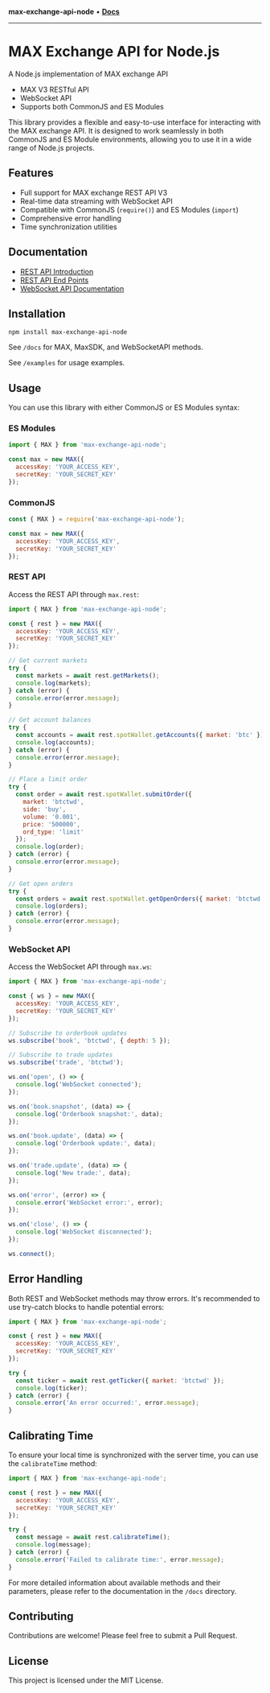 **max-exchange-api-node** • [**Docs**](modules.md)

***

# MAX Exchange API for Node.js

A Node.js implementation of MAX exchange API

* MAX V3 RESTful API
* WebSocket API
* Supports both CommonJS and ES Modules

This library provides a flexible and easy-to-use interface for interacting with the MAX exchange API. It is designed to work seamlessly in both CommonJS and ES Module environments, allowing you to use it in a wide range of Node.js projects.

## Features

- Full support for MAX exchange REST API V3
- Real-time data streaming with WebSocket API
- Compatible with CommonJS (`require()`) and ES Modules (`import`)
- Comprehensive error handling
- Time synchronization utilities

## Documentation

* [REST API Introduction](https://max.maicoin.com/documents/api_v2)
* [REST API End Points](https://max.maicoin.com/documents/api_list/v3)
* [WebSocket API Documentation](https://maicoin.github.io/max-websocket-docs/)

## Installation

```
npm install max-exchange-api-node
```

See `/docs` for MAX, MaxSDK, and WebSocketAPI methods.

See `/examples` for usage examples.

## Usage

You can use this library with either CommonJS or ES Modules syntax:

### ES Modules

```javascript
import { MAX } from 'max-exchange-api-node';

const max = new MAX({
  accessKey: 'YOUR_ACCESS_KEY',
  secretKey: 'YOUR_SECRET_KEY'
});
```

### CommonJS

```javascript
const { MAX } = require('max-exchange-api-node');

const max = new MAX({
  accessKey: 'YOUR_ACCESS_KEY',
  secretKey: 'YOUR_SECRET_KEY'
});
```

### REST API

Access the REST API through `max.rest`:

```js
import { MAX } from 'max-exchange-api-node';

const { rest } = new MAX({
  accessKey: 'YOUR_ACCESS_KEY',
  secretKey: 'YOUR_SECRET_KEY'
});

// Get current markets
try {
  const markets = await rest.getMarkets();
  console.log(markets);
} catch (error) {
  console.error(error.message);
}

// Get account balances
try {
  const accounts = await rest.spotWallet.getAccounts({ market: 'btc' });
  console.log(accounts);
} catch (error) {
  console.error(error.message);
}

// Place a limit order
try {
  const order = await rest.spotWallet.submitOrder({
    market: 'btctwd',
    side: 'buy',
    volume: '0.001',
    price: '500000',
    ord_type: 'limit'
  });
  console.log(order);
} catch (error) {
  console.error(error.message);
}

// Get open orders
try {
  const orders = await rest.spotWallet.getOpenOrders({ market: 'btctwd' });
  console.log(orders);
} catch (error) {
  console.error(error.message);
}
```

### WebSocket API

Access the WebSocket API through `max.ws`:

```js
import { MAX } from 'max-exchange-api-node';

const { ws } = new MAX({
  accessKey: 'YOUR_ACCESS_KEY',
  secretKey: 'YOUR_SECRET_KEY'
});

// Subscribe to orderbook updates
ws.subscribe('book', 'btctwd', { depth: 5 });

// Subscribe to trade updates
ws.subscribe('trade', 'btctwd');

ws.on('open', () => {
  console.log('WebSocket connected');
});

ws.on('book.snapshot', (data) => {
  console.log('Orderbook snapshot:', data);
});

ws.on('book.update', (data) => {
  console.log('Orderbook update:', data);
});

ws.on('trade.update', (data) => {
  console.log('New trade:', data);
});

ws.on('error', (error) => {
  console.error('WebSocket error:', error);
});

ws.on('close', () => {
  console.log('WebSocket disconnected');
});

ws.connect();

```

## Error Handling

Both REST and WebSocket methods may throw errors. It's recommended to use try-catch blocks to handle potential errors:

```js
import { MAX } from 'max-exchange-api-node';

const { rest } = new MAX({
  accessKey: 'YOUR_ACCESS_KEY',
  secretKey: 'YOUR_SECRET_KEY'
});

try {
  const ticker = await rest.getTicker({ market: 'btctwd' });
  console.log(ticker);
} catch (error) {
  console.error('An error occurred:', error.message);
}
```

## Calibrating Time

To ensure your local time is synchronized with the server time, you can use the `calibrateTime` method:

```js
import { MAX } from 'max-exchange-api-node';

const { rest } = new MAX({
  accessKey: 'YOUR_ACCESS_KEY',
  secretKey: 'YOUR_SECRET_KEY'
});

try {
  const message = await rest.calibrateTime();
  console.log(message);
} catch (error) {
  console.error('Failed to calibrate time:', error.message);
}
```

For more detailed information about available methods and their parameters, please refer to the documentation in the `/docs` directory.

## Contributing

Contributions are welcome! Please feel free to submit a Pull Request.

## License

This project is licensed under the MIT License.
